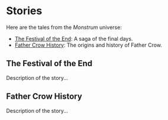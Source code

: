 # Stories

Here are the tales from the *Monstrum* universe:

- [The Festival of the End](festival_of_the_end.md): A saga of the final days.
- [Father Crow History](#father-crow-history): The origins and history of Father Crow.

## The Festival of the End

Description of the story...

## Father Crow History

Description of the story...
